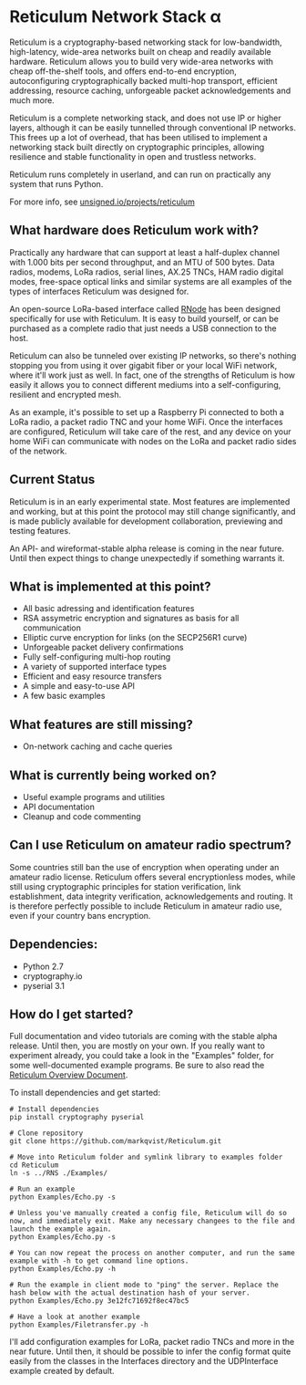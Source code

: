 Reticulum Network Stack α
==========

Reticulum is a cryptography-based networking stack for low-bandwidth, high-latency, wide-area networks built on cheap and readily available hardware. Reticulum allows you to build very wide-area networks with cheap off-the-shelf tools, and offers end-to-end encryption, autoconfiguring cryptographically backed multi-hop transport, efficient addressing, resource caching, unforgeable packet acknowledgements and much more.

Reticulum is a complete networking stack, and does not use IP or higher layers, although it can be easily tunnelled through conventional IP networks. This frees up a lot of overhead, that has been utilised to implement a networking stack built directly on cryptographic principles, allowing resilience and stable functionality in open and trustless networks.

Reticulum runs completely in userland, and can run on practically any system that runs Python.

For more info, see [unsigned.io/projects/reticulum](http://unsigned.io/projects/reticulum/)

## What hardware does Reticulum work with?
Practically any hardware that can support at least a half-duplex channel with 1.000 bits per second throughput, and an MTU of 500 bytes. Data radios, modems, LoRa radios, serial lines, AX.25 TNCs, HAM radio digital modes, free-space optical links and similar systems are all examples of the types of interfaces Reticulum was designed for.

An open-source LoRa-based interface called [RNode](https://unsigned.io/projects/rnode/) has been designed specifically for use with Reticulum. It is easy to build yourself, or can be purchased as a complete radio that just needs a USB connection to the host.

Reticulum can also be tunneled over existing IP networks, so there's nothing stopping you from using it over gigabit fiber or your local WiFi network, where it'll work just as well. In fact, one of the strengths of Reticulum is how easily it allows you to connect different mediums into a self-configuring, resilient and encrypted mesh.

As an example, it's possible to set up a Raspberry Pi connected to both a LoRa radio, a packet radio TNC and your home WiFi. Once the interfaces are configured, Reticulum will take care of the rest, and any device on your home WiFi can communicate with nodes on the LoRa and packet radio sides of the network.

## Current Status
Reticulum is in an early experimental state. Most features are implemented and working, but at this point the protocol may still change significantly, and is made publicly available for development collaboration, previewing and testing features.

An API- and wireformat-stable alpha release is coming in the near future. Until then expect things to change unexpectedly if something warrants it.

## What is implemented at this point?
 - All basic adressing and identification features
 - RSA assymetric encryption and signatures as basis for all communication
 - Elliptic curve encryption for links (on the SECP256R1 curve)
 - Unforgeable packet delivery confirmations
 - Fully self-configuring multi-hop routing
 - A variety of supported interface types
 - Efficient and easy resource transfers
 - A simple and easy-to-use API
 - A few basic examples

## What features are still missing?
 - On-network caching and cache queries

## What is currently being worked on?
 - Useful example programs and utilities
 - API documentation
 - Cleanup and code commenting

## Can I use Reticulum on amateur radio spectrum?
Some countries still ban the use of encryption when operating under an amateur radio license. Reticulum offers several encryptionless modes, while still using cryptographic principles for station verification, link establishment, data integrity verification, acknowledgements and routing. It is therefore perfectly possible to include Reticulum in amateur radio use, even if your country bans encryption.

## Dependencies:
 - Python 2.7
 - cryptography.io
 - pyserial 3.1

## How do I get started?
Full documentation and video tutorials are coming with the stable alpha release. Until then, you are mostly on your own. If you really want to experiment already, you could take a look in the "Examples" folder, for some well-documented example programs. Be sure to also read the [Reticulum Overview Document](http://unsigned.io/wp-content/uploads/2018/04/Reticulum_Overview_v0.4.pdf).

To install dependencies and get started:

```
# Install dependencies
pip install cryptography pyserial

# Clone repository
git clone https://github.com/markqvist/Reticulum.git

# Move into Reticulum folder and symlink library to examples folder
cd Reticulum
ln -s ../RNS ./Examples/

# Run an example
python Examples/Echo.py -s

# Unless you've manually created a config file, Reticulum will do so now, and immediately exit. Make any necessary changees to the file and launch the example again.
python Examples/Echo.py -s

# You can now repeat the process on another computer, and run the same example with -h to get command line options.
python Examples/Echo.py -h

# Run the example in client mode to "ping" the server. Replace the hash below with the actual destination hash of your server.
python Examples/Echo.py 3e12fc71692f8ec47bc5

# Have a look at another example
python Examples/Filetransfer.py -h
```

I'll add configuration examples for LoRa, packet radio TNCs and more in the near future. Until then, it should be possible to infer the config format quite easily from the classes in the Interfaces directory and the UDPInterface example created by default.